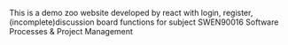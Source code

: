 This is a demo zoo website developed by react with login, register, (incomplete)discussion board functions for subject SWEN90016 Software Processes & Project Management
